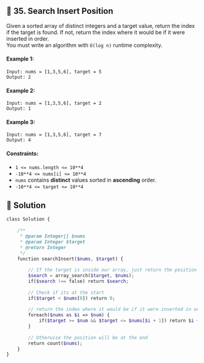 ## 📝 35. Search Insert Position  
Given a sorted array of distinct integers and a target value, return the index if the target is found. If not, return the index where it would be if it were inserted in order.  
You must   write an algorithm with   `O(log n)` runtime complexity.  
     
  
#### Example 1:  

```
Input: nums = [1,3,5,6], target = 5
Output: 2

```
#### Example 2:  

```
Input: nums = [1,3,5,6], target = 2
Output: 1

```
#### Example 3:  

```
Input: nums = [1,3,5,6], target = 7
Output: 4

```
  
#### Constraints:  
+ `1 <= nums.length <= 10**4`  
+ `-10**4 <= nums[i] <= 10**4`  
+ `nums` contains **distinct** values sorted in **ascending** order.  
+ `-10**4 <= target <= 10**4`  
  
## 📝 Solution 
```php  
class Solution {  
  
    /**  
     * @param Integer[] $nums  
     * @param Integer $target  
     * @return Integer  
     */  
    function searchInsert($nums, $target) {  
  
        // If the target is inside our array, just return the position  
        $search = array_search($target, $nums);  
        if($search !== false) return $search;  
  
        // Check if its at the start  
        if($target < $nums[0]) return 0;  
  
        // return the index where it would be if it were inserted in order.  
        foreach($nums as $i => $num) {  
            if($target >= $num && $target <= $nums[$i + 1]) return $i + 1;  
        }  
  
        // Otherwise the position will be at the end  
        return count($nums);  
    }  
}  
```  